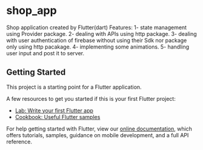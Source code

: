 # shop_app

Shop application created by Flutter(dart)
Features:
1- state management using Provider package.
2- dealing with APIs using http package.
3- dealing with user authentication of firebase without using their Sdk nor package only using http pacakage.
4- implementing some animations.
5- handling user input and post it to server.
## Getting Started

This project is a starting point for a Flutter application.

A few resources to get you started if this is your first Flutter project:

- [Lab: Write your first Flutter app](https://flutter.dev/docs/get-started/codelab)
- [Cookbook: Useful Flutter samples](https://flutter.dev/docs/cookbook)

For help getting started with Flutter, view our
[online documentation](https://flutter.dev/docs), which offers tutorials,
samples, guidance on mobile development, and a full API reference.
